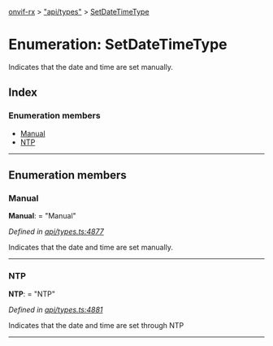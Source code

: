 [onvif-rx](../README.md) > ["api/types"](../modules/_api_types_.md) > [SetDateTimeType](../enums/_api_types_.setdatetimetype.md)

# Enumeration: SetDateTimeType

Indicates that the date and time are set manually.

## Index

### Enumeration members

* [Manual](_api_types_.setdatetimetype.md#manual)
* [NTP](_api_types_.setdatetimetype.md#ntp)

---

## Enumeration members

<a id="manual"></a>

###  Manual

**Manual**:  = "Manual"

*Defined in [api/types.ts:4877](https://github.com/patrickmichalina/onvif-rx/blob/034e4d6/src/api/types.ts#L4877)*

Indicates that the date and time are set manually.

___
<a id="ntp"></a>

###  NTP

**NTP**:  = "NTP"

*Defined in [api/types.ts:4881](https://github.com/patrickmichalina/onvif-rx/blob/034e4d6/src/api/types.ts#L4881)*

Indicates that the date and time are set through NTP

___

